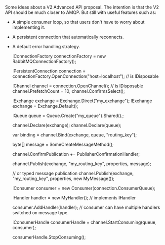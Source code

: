 Some ideas about a V2 Advanced API proposal. The intention is that the V2 API should be much closer to AMQP. But still with useful features such as:

* A simple consumer loop, so that users don't have to worry about implementing it.
* A persistent connection that automatically reconnects.
* A default error handling strategy.

    IConnectionFactory connectionFactory = new RabbitMQConnectionFactory();

    IPersistentConnection connection = connectionFactory.OpenConnection("host=localhost"); // is IDisposable

    IChannel channel = connection.OpenChannel(); // is IDisposable
    channel.PrefetchCount = 10;
    channel.ConfirmsSelect();

    IExchange exchange = Exchange.Direct("my_exchange");
    IExchange exchange = Exchange.Default();

    IQueue queue = Queue.Create("my_queue").Shared().;

    channel.Declare(exchange);
    channel.Declare(queue);

    var binding = channel.Bind(exchange, queue, "routing_key");

    byte[] message = SomeCreateMessageMethod();

    channel.ConfirmPublication += PublisherConfirmationHandler;

    channel.Publish(exchange, "my_routing_key", properties, message);

    // or typed message publication
    channel.Publish<MyMessage>(exchange, "my_routing_key", properties, new MyMessage());

    IConsumer consumer = new Consumer(connection.ConsumerQueue);

    IHandler<MyMessage> handler = new MyHandler(); // implements IHandler<MyMessage>

    consumer.AddHandler(handler); // consumer can have multiple handlers switched on message type.

    IConsumerHandle consumerHandle = channel.StartConsuming(queue, consumer);

    consumerHandle.StopConsuming();